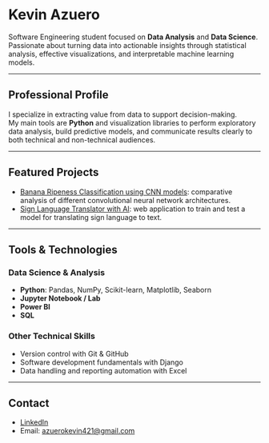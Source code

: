 # Kevin Azuero

Software Engineering student focused on **Data Analysis** and **Data Science**.  
Passionate about turning data into actionable insights through statistical analysis, effective visualizations, and interpretable machine learning models.

---

## Professional Profile

I specialize in extracting value from data to support decision-making.  
My main tools are **Python** and visualization libraries to perform exploratory data analysis, build predictive models, and communicate results clearly to both technical and non-technical audiences.

---

## Featured Projects

- [Banana Ripeness Classification using CNN models](https://github.com/kevinazuero/banana-classificator-CNN-Models.git): comparative analysis of different convolutional neural network architectures.
- [Sign Language Translator with AI](https://github.com/kevinazuero/Proyect-sign-language-translator.git): web application to train and test a model for translating sign language to text.

---

## Tools & Technologies

### Data Science & Analysis
- **Python**: Pandas, NumPy, Scikit-learn, Matplotlib, Seaborn  
- **Jupyter Notebook / Lab**  
- **Power BI**  
- **SQL**  

### Other Technical Skills
- Version control with Git & GitHub  
- Software development fundamentals with Django  
- Data handling and reporting automation with Excel  

---

## Contact

- [LinkedIn](https://www.linkedin.com/in/kevin-azuero)  
- Email: azuerokevin421@gmail.com
